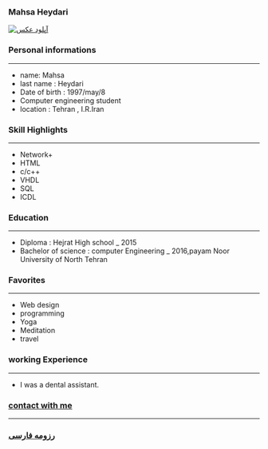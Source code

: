 
### Mahsa Heydari
<a href="https://uupload.ir/view/jn9p_img_20191107_165805_552.jpg" target="_blank"><img src="https://uupload.ir/files/jn9p_img_20191107_165805_552_thumb.jpg" border="0" alt="آپلود عکس" /></a>

### Personal informations

---
+ name: Mahsa
+ last name : Heydari
+ Date of birth : 1997/may/8
+  Computer engineering student
+ location : Tehran , I.R.Iran


### Skill Highlights

---
+ Network+
+ HTML
+ c/c++
+ VHDL
+ SQL
+ ICDL

### Education

---
+ Diploma : Hejrat High school
_ 2015
+ Bachelor of science : computer Engineering
_ 2016,payam Noor University of North Tehran 

### Favorites

---
+ Web design
+ programming
+ Yoga
+ Meditation 
+ travel 

### working Experience

---
+ I was a dental assistant.

### [contact with me](Mahsaheydariii1997@gmail.com)


--- 
### [رزومه فارسی](resume-fa.md)
